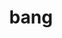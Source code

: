 ---
category: 4-letters
denotation: null
name: bang
reference_link: https://www.etymonline.com/word/bang
root_language: null
root_name: null
title: bang
type: free
word_sums:
- respelling: bang
  sum: 'Bang + '
---